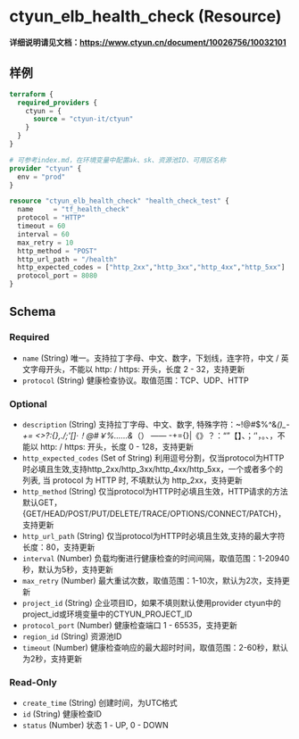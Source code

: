 # ctyun_elb_health_check (Resource)
**详细说明请见文档：https://www.ctyun.cn/document/10026756/10032101**



## 样例

```terraform
terraform {
  required_providers {
    ctyun = {
      source = "ctyun-it/ctyun"
    }
  }
}

# 可参考index.md，在环境变量中配置ak、sk、资源池ID、可用区名称
provider "ctyun" {
  env = "prod"
}

resource "ctyun_elb_health_check" "health_check_test" {
  name     = "tf_health_check"
  protocol = "HTTP"
  timeout = 60
  interval = 60
  max_retry = 10
  http_method = "POST"
  http_url_path = "/health"
  http_expected_codes = ["http_2xx","http_3xx","http_4xx","http_5xx"]
  protocol_port = 8080
}
```

<!-- schema generated by tfplugindocs -->
## Schema

### Required

- `name` (String) 唯一。支持拉丁字母、中文、数字，下划线，连字符，中文 / 英文字母开头，不能以 http: / https: 开头，长度 2 - 32，支持更新
- `protocol` (String) 健康检查协议。取值范围：TCP、UDP、HTTP

### Optional

- `description` (String) 支持拉丁字母、中文、数字, 特殊字符：~!@#$%^&*()_-+= <>?:{},./;'[]·！@#￥%……&*（） —— -+={}\|《》？：“”【】、；‘'，。、，不能以 http: / https: 开头，长度 0 - 128，支持更新
- `http_expected_codes` (Set of String) 利用逗号分割，仅当protocol为HTTP时必填且生效,支持http_2xx/http_3xx/http_4xx/http_5xx，一个或者多个的列表, 当 protocol 为 HTTP 时, 不填默认为 http_2xx，支持更新
- `http_method` (String) 仅当protocol为HTTP时必填且生效，HTTP请求的方法默认GET，{GET/HEAD/POST/PUT/DELETE/TRACE/OPTIONS/CONNECT/PATCH}，支持更新
- `http_url_path` (String) 仅当protocol为HTTP时必填且生效,支持的最大字符长度：80，支持更新
- `interval` (Number) 负载均衡进行健康检查的时间间隔，取值范围：1-20940秒，默认为5秒，支持更新
- `max_retry` (Number) 最大重试次数，取值范围：1-10次，默认为2次，支持更新
- `project_id` (String) 企业项目ID，如果不填则默认使用provider ctyun中的project_id或环境变量中的CTYUN_PROJECT_ID
- `protocol_port` (Number) 健康检查端口 1 - 65535，支持更新
- `region_id` (String) 资源池ID
- `timeout` (Number) 健康检查响应的最大超时时间，取值范围：2-60秒，默认为2秒，支持更新

### Read-Only

- `create_time` (String) 创建时间，为UTC格式
- `id` (String) 健康检查ID
- `status` (Number) 状态 1 - UP, 0 - DOWN